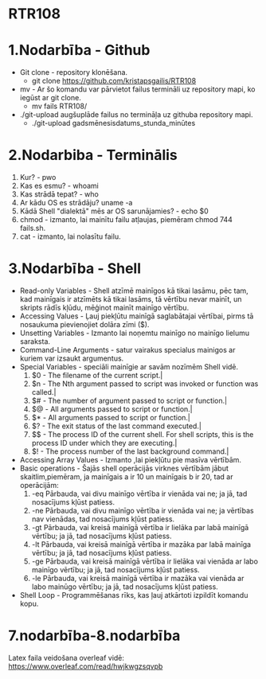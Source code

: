 # RTR108
# 1.Nodarbība - Github
* Git clone - repository klonēšana.
   * git clone https://github.com/kristapsgailis/RTR108
* mv - Ar šo komandu var pārvietot failus termināli uz repository mapi, ko iegūst ar git clone.
   * mv fails RTR108/
* ./git-upload augšuplāde failus no termināļa uz githuba repository mapi.
   * ./git-upload gadsmēnesisdatums_stunda_minūtes

# 2.Nodarbiba - Terminālis
1. Kur? - pwo
2. Kas es esmu? - whoami
3. Kas strādā tepat? - who
4. Ar kādu OS es strādāju?  uname -a
5. Kādā Shell "dialektā" mēs ar OS sarunājamies? - echo $0
6. chmod - izmanto, lai mainītu failu atļaujas, piemēram chmod 744 fails.sh.
7. cat - izmanto, lai nolasītu failu.

# 3.Nodarbība - Shell
* Read-only Variables - Shell atzīmē mainīgos kā tikai lasāmu, pēc tam, kad mainīgais ir atzīmēts kā tikai lasāms, tā vērtību nevar mainīt, un skripts rādīs kļūdu, mēģinot mainīt mainīgo vērtību.
* Accessing Values - Ļauj piekļūtu mainīgā saglabātajai vērtībai, pirms tā nosaukuma pievienojiet dolāra zīmi ($).
* Unsetting Variables - Izmanto lai noņemtu mainīgo no mainīgo lielumu saraksta.
* Command-Line Arguments - satur vairakus specialus mainigos ar kuriem var izsaukt argumentus.
* Special Variables - speciāli mainīgie ar savām nozīmēm Shell vidē.
  1. $0 - The filename of the current script.|
  2. $n - The Nth argument passed to script was invoked or function was called.|
  3. $# - The number of argument passed to script or function.|
  4. $@ - All arguments passed to script or function.|
  5. $* - All arguments passed to script or function.|
  6. $? - The exit status of the last command executed.|
  7. $$ - The process ID of the current shell. For shell scripts, this is the process ID under which they are executing.|
  8. $! - The process number of the last background command.|
* Accessing Array Values - Izmanto ,lai piekļūtu pie masīva vērtībām.
* Basic operations - Šajās shell operācijās virknes vērtībām jābut skaitlim,piemēram, ja mainīgais a ir 10 un mainīgais b ir 20, tad ar operācijām:
   1. -eq Pārbauda, vai divu mainīgo vērtība ir vienāda vai ne; ja jā, tad nosacījums kļūst patiess.
   2. -ne Pārbauda, vai divu mainīgo vērtība ir vienāda vai ne; ja vērtības nav vienādas, tad nosacījums kļūst patiess.
   3. -gt Pārbauda, vai kreisā mainīgā vērtība ir lielāka par labā mainīgā vērtību; ja jā, tad nosacījums kļūst patiess.
   4. -lt Pārbauda, vai kreisā mainīgā vērtība ir mazāka par labā mainīga vērtību; ja jā, tad nosacījums kļūst patiess.
   5. -ge Pārbauda, vai kreisā mainīgā vērtība ir lielāka vai vienāda ar labo mainīgo vērtību; ja jā, tad nosacījums kļūst patiess.
   6. -le Pārbauda, vai kreisā mainīgā vērtība ir mazāka vai vienāda ar labo mainūgo vērtību; ja jā, tad nosacījums kļūst patiess.
* Shell Loop - Programmēšanas rīks, kas ļauj atkārtoti izpildīt komandu kopu.
# 7.nodarbība-8.nodarbība
Latex faila veidošana overleaf vidē: https://www.overleaf.com/read/hwjkwgzsqvpb
